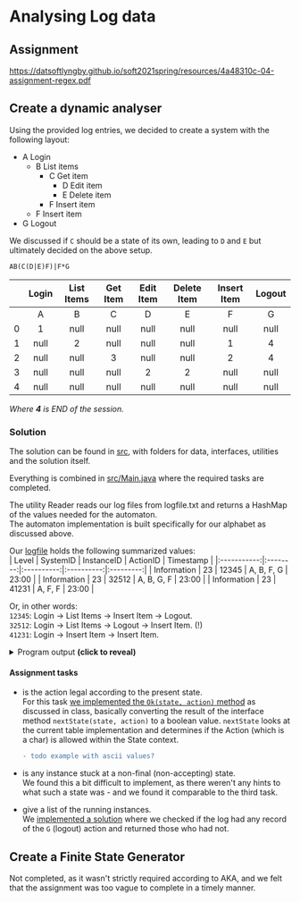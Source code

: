 # Analysing Log data

## Assignment

https://datsoftlyngby.github.io/soft2021spring/resources/4a48310c-04-assignment-regex.pdf


## Create a dynamic analyser
Using the provided log entries, we decided to create a system with the following layout:  

- A Login
  - B List items
    - C Get item
      -  D Edit item
      -  E Delete item
    - F Insert item
  - F Insert item
- G Logout

We discussed if `C` should be a state of its own, leading to `D` and `E` but ultimately decided on the above setup.

`AB(C(D|E)F)|F*G`

|   | Login | List Items | Get Item | Edit Item | Delete Item | Insert Item | Logout |
|:-:|:-----:|:----------:|:--------:|:---------:|:-----------:|:-----------:|:------:|
|   |   A   |      B     |     C    |     D     |      E      |      F      |    G   |
| 0 |   1   |    null    |   null   |    null   |     null    |     null    |  null  |
| 1 |  null |      2     |   null   |    null   |     null    |      1      |    4   |
| 2 |  null |    null    |     3    |    null   |     null    |      2      |    4   |
| 3 |  null |    null    |   null   |     2     |      2      |     null    |  null  |
| 4 |  null |    null    |   null   |    null   |     null    |     null    |  null  |  

*Where **4** is END of the session.*

### Solution
The solution can be found in [src](src), with folders for data, interfaces, utilities and the solution itself.

Everything is combined in [src/Main.java](src/Main.java) where the required tasks are completed.

The utility Reader reads our log files from logfile.txt and returns a HashMap of the values needed for the automaton.  
The automaton implementation is built specifically for our alphabet as discussed above.  

Our [logfile](src/data/logfile.txt) holds the following summarized values:  
|    Level    | SystemID | InstanceID |  ActionID  | Timestamp |
|:-----------:|:--------:|:----------:|:----------:|:---------:|
| Information |    23    |    12345   | A, B, F, G |   23:00   |
| Information |    23    |    32512   | A, B, G, F |   23:00   |
| Information |    23    |    41231   |   A, F, F  |   23:00   |  

Or, in other words:  
`12345`: Login -> List Items -> Insert Item -> Logout.  
`32512`: Login -> List Items -> Logout -> Insert Item. (!)  
`41231`: Login -> Insert Item -> Insert Item.  

<details><summary>Program output <b>(click to reveal)</b></summary>
<p>

```java
Printing Automaton
1 0 0 0 0 0 0
0 2 0 0 0 1 4
0 0 3 0 0 2 4
0 0 0 2 2 0 0
0 0 0 0 0 0 0
------
Values read from logfile
41231 [A, F, F] //two insertions, not logged out
32512 [A, B, G, F] //logged out, followed by attempted insertion
12345 [A, B, F, G] //logged out succesfully
------
Are the performed actions allowed?
key: 41231
state 0, action A: true
state 1, action F: true
state 1, action F: true
key: 32512
state 0, action A: true
state 1, action B: true
state 2, action G: true
state 4, action F: false //not allowed after logout
key: 12345
state 0, action A: true
state 1, action B: true
state 2, action F: true
state 2, action G: true
------
List of instances not logged out
Instance ID: 41231 //never logged out
```

</p>
</details>

#### Assignment tasks

- is the action legal according to the present state.  
  For this task [we implemented the `Ok(state, action)` method](https://github.com/Hold-Krykke-BA/MAT-AL/blob/main/Assignment5/src/Main.java#L31-L41) as discussed in class, basically converting the result of the interface method `nextState(state, action)` to a boolean value. 
  `nextState` looks at the current table implementation and determines if the Action (which is a char) is allowed within the State context.  
   ```diff
   - todo example with ascii values?
   ```

- is any instance stuck at a non-final (non-accepting) state.  
  We found this a bit difficult to implement, as there weren't any hints to what such a state was - and we found it comparable to the third task.  
- give a list of the running instances.  
We [implemented a solution](https://github.com/Hold-Krykke-BA/MAT-AL/blob/main/Assignment5/src/Main.java#L44-L57) where we checked if the log had any record of the `G` (logout) action and returned those who had not.


## Create a Finite State Generator
Not completed, as it wasn't strictly required according to AKA, and we felt that the assignment was too vague to complete in a timely manner.
